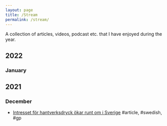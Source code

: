 ```yaml
---
layout: page
title: /Stream
permalink: /stream/
---
```


A collection of articles, videos, podcast etc. that I have enjoyed during the year.

## 2022

### January

## 2021

### December

- [Intresset för hantverksdryck ökar runt om i Sverige](https://www.gp.se/livsstil/tv%C3%A5-dagar/intresset-f%C3%B6r-hantverksdryck-%C3%B6kar-runt-om-i-sverige-1.60732201) #article, #swedish, #gp
